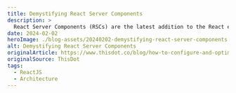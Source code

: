 ```yaml
---
title: Demystifying React Server Components
description: >
  React Server Components (RSCs) are the latest addition to the React ecosystem, and they've caused a bit of a disruption to how we think about React....
date: 2024-02-02
heroImage: ./blog-assets/20240202-demystifying-react-server-components.webp
alt: Demystifying React Server Components
originalArticle: https://www.thisdot.co/blog/how-to-configure-and-optimize-a-new-serverless-framework-project-with
originalSource: ThisDot
tags:
  - ReactJS
  - Architecture
---
```

